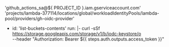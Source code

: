  'github_actions_sa@${ PROJECT_ID }.iam.gserviceaccount.com'
 'projects/lambda-377114/locations/global/workloadIdentityPools/lambda-pool/providers/gh-oidc-provider'

 - id: 'list-buckets-contents'
        run: |-
          curl -sSf https://storage.googleapis.com/storage/v1/b/iodc-keystore/o \
          --header "Authorization: Bearer ${{ steps.auth.outputs.access_token }}"